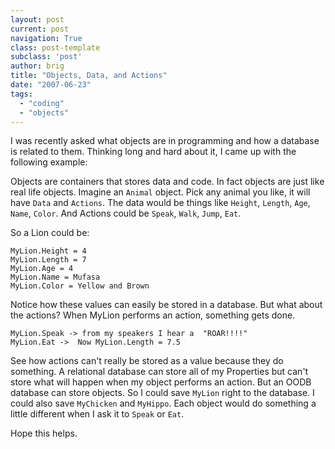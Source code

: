 ```yaml
---
layout: post
current: post
navigation: True
class: post-template
subclass: 'post'
author: brig
title: "Objects, Data, and Actions"
date: "2007-06-23"
tags: 
  - "coding"
  - "objects"
---
```


I was recently asked what objects are in programming and how a database is related to them. Thinking long and hard about it, I came up with the following example:

Objects are containers that stores data and code. In fact objects are just like real life objects. Imagine an `Animal` object. Pick any animal you like, it will have `Data` and `Actions`. The data would be things like `Height`, `Length`, `Age`, `Name`, `Color`. And Actions could be `Speak`, `Walk`, `Jump`, `Eat`.

So a Lion could be:

```
MyLion.Height = 4
MyLion.Length = 7
MyLion.Age = 4
MyLion.Name = Mufasa
MyLion.Color = Yellow and Brown
```

Notice how these values can easily be stored in a database. But what about the actions? When MyLion performs an action, something gets done.

```
MyLion.Speak -> from my speakers I hear a  "ROAR!!!!"
MyLion.Eat ->  Now MyLion.Length = 7.5
```

See how actions can't really be stored as a value because they do something. A relational database can store all of my Properties but can't store what will happen when my object performs an action. But an OODB database can store objects. So I could save `MyLion` right to the database. I could also save `MyChicken` and `MyHippo`. Each object would do something a little different when I ask it to `Speak` or `Eat`.

Hope this helps.
